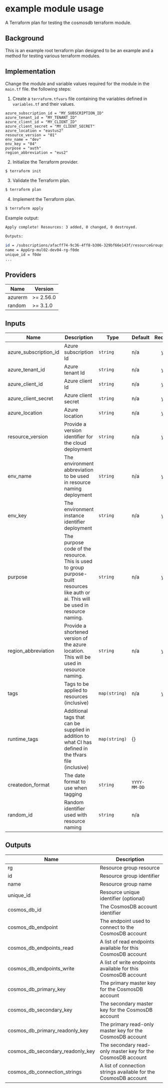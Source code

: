 # example module usage

A Terraform plan for testing the cosmosdb terraform module.

## Background

This is an example root terraform plan designed to be an example and a method for testing various terraform modules.

## Implementation

Change the module and variable values required for the module in the `main.tf` file. the following steps:

1. Create a `terraform.tfvars` file containing the variables defined in `variables.tf` and their values.

```hcl
azure_subscription_id = "MY_SUBSCRIPTION_ID"
azure_tenant_id = "MY_TENANT_ID"
azure_client_id = "MY_CLIENT_ID"
azure_client_secret = "MY_CLIENT_SECRET"
azure_location = "eastus2"
resource_version = "01"
env_name = "dev"
env_key = "04"
purpose = "auth"
region_abbreviation = "eus2"
```

2. Initialize the Terraform provider.

```bash
$ terraform init
```

3. Validate the Terraform plan.

```bash
$ terraform plan
```

4. Implement the Terraform plan.

```bash
$ terraform apply
```

Example output:

```bash
Apply complete! Resources: 3 added, 0 changed, 0 destroyed.

Outputs:

id = /subscriptions/afacff74-9c36-4ff8-b306-329bf66e143f/resourceGroups/AppGrp-mul02-dev04-rg-f0de
name = AppGrp-mul02-dev04-rg-f0de
unique_id = f0de
...
```

<!--- BEGIN_TF_DOCS --->

## Providers

| Name    | Version   |
| ------- | --------- |
| azurerm | >= 2.56.0 |
| random  | >= 3.1.0  |

## Inputs

| Name                  | Description                                                                                                                            | Type          | Default      | Required |
| --------------------- | -------------------------------------------------------------------------------------------------------------------------------------- | ------------- | ------------ | :------: |
| azure_subscription_id | Azure subscription Id                                                                                                                  | `string`      | n/a          |   yes    |
| azure_tenant_id       | Azure tenant Id                                                                                                                        | `string`      | n/a          |   yes    |
| azure_client_id       | Azure client Id                                                                                                                        | `string`      | n/a          |   yes    |
| azure_client_secret   | Azure client secret                                                                                                                    | `string`      | n/a          |   yes    |
| azure_location        | Azure location                                                                                                                         | `string`      | n/a          |   yes    |
| resource_version      | Provide a version identifier for the cloud deployment                                                                                  | `string`      | n/a          |   yes    |
| env_name              | The environment abbreviation to be used in resource naming deployment                                                                  | `string`      | n/a          |   yes    |
| env_key               | The environment instance identifier deployment                                                                                         | `string`      | n/a          |   yes    |
| purpose               | The purpose code of the resource. This is used to group purpose-built resources like auth or ai. This will be used in resource naming. | `string`      | n/a          |   yes    |
| region_abbreviation   | Provide a shortened version of the azure location. This will be used in resource naming.                                               | `string`      | n/a          |   yes    |
| tags                  | Tags to be applied to resources (inclusive)                                                                                            | `map(string)` | n/a          |   yes    |
| runtime_tags          | Additional tags that can be supplied in addition to what CI has defined in the tfvars file (inclusive)                                 | `map(string)` | {}           |    no    |
| createdon_format      | The date format to use when tagging                                                                                                    | `string`      | `YYYY-MM-DD` |    no    |
| random_id             | Random identifier used with resource naming                                                                                            | `string`      | n/a          |    no    |

## Outputs

| Name                             | Description                                                     |
| -------------------------------- | --------------------------------------------------------------- |
| rg                               | Resource group resource                                         |
| id                               | Resource group identifier                                       |
| name                             | Resource group name                                             |
| unique_id                        | Resource unique identifier (optional)                           |
| cosmos_db_id                     | The CosmosDB account identifier                                 |
| cosmos_db_endpoint               | The endpoint used to connect to the CosmosDB account            |
| cosmos_db_endpoints_read         | A list of read endpoints available for this CosmosDB account    |
| cosmos_db_endpoints_write        | A list of write endpoints available for this CosmosDB account   |
| cosmos_db_primary_key            | The primary master key for the CosmosDB account                 |
| cosmos_db_secondary_key          | The secondary master key for the CosmosDB account               |
| cosmos_db_primary_readonly_key   | The primary read-only master key for the CosmosDB account       |
| cosmos_db_secondary_readonly_key | The secondary read-only master key for the CosmosDB account     |
| cosmos_db_connection_strings     | A list of connection strings available for the CosmosDB account |

<!--- END_TF_DOCS --->

